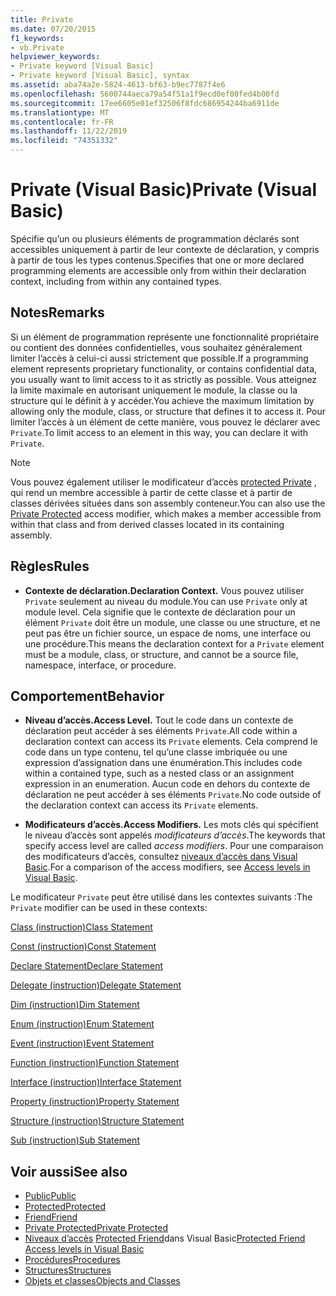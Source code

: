 ```yaml
---
title: Private
ms.date: 07/20/2015
f1_keywords:
- vb.Private
helpviewer_keywords:
- Private keyword [Visual Basic]
- Private keyword [Visual Basic], syntax
ms.assetid: aba74a2e-5824-4613-bf63-b9ec7787f4e6
ms.openlocfilehash: 5600744aeca79a54f51a1f9ecd0ef00fed4b00fd
ms.sourcegitcommit: 17ee6605e01ef32506f8fdc686954244ba6911de
ms.translationtype: MT
ms.contentlocale: fr-FR
ms.lasthandoff: 11/22/2019
ms.locfileid: "74351332"
---
```

# <a name="private-visual-basic"></a><span data-ttu-id="22e12-102">Private (Visual Basic)</span><span class="sxs-lookup"><span data-stu-id="22e12-102">Private (Visual Basic)</span></span>
<span data-ttu-id="22e12-103">Spécifie qu’un ou plusieurs éléments de programmation déclarés sont accessibles uniquement à partir de leur contexte de déclaration, y compris à partir de tous les types contenus.</span><span class="sxs-lookup"><span data-stu-id="22e12-103">Specifies that one or more declared programming elements are accessible only from within their declaration context, including from within any contained types.</span></span>  
  
## <a name="remarks"></a><span data-ttu-id="22e12-104">Notes</span><span class="sxs-lookup"><span data-stu-id="22e12-104">Remarks</span></span>  
 <span data-ttu-id="22e12-105">Si un élément de programmation représente une fonctionnalité propriétaire ou contient des données confidentielles, vous souhaitez généralement limiter l’accès à celui-ci aussi strictement que possible.</span><span class="sxs-lookup"><span data-stu-id="22e12-105">If a programming element represents proprietary functionality, or contains confidential data, you usually want to limit access to it as strictly as possible.</span></span> <span data-ttu-id="22e12-106">Vous atteignez la limite maximale en autorisant uniquement le module, la classe ou la structure qui le définit à y accéder.</span><span class="sxs-lookup"><span data-stu-id="22e12-106">You achieve the maximum limitation by allowing only the module, class, or structure that defines it to access it.</span></span> <span data-ttu-id="22e12-107">Pour limiter l’accès à un élément de cette manière, vous pouvez le déclarer avec `Private`.</span><span class="sxs-lookup"><span data-stu-id="22e12-107">To limit access to an element in this way, you can declare it with `Private`.</span></span>  

> [!NOTE]
> <span data-ttu-id="22e12-108">Vous pouvez également utiliser le modificateur d’accès [protected Private](private-protected.md) , qui rend un membre accessible à partir de cette classe et à partir de classes dérivées situées dans son assembly conteneur.</span><span class="sxs-lookup"><span data-stu-id="22e12-108">You can also use the [Private Protected](private-protected.md) access modifier, which makes a member accessible from within that class and from derived classes located in its containing assembly.</span></span>

## <a name="rules"></a><span data-ttu-id="22e12-109">Règles</span><span class="sxs-lookup"><span data-stu-id="22e12-109">Rules</span></span>  

- <span data-ttu-id="22e12-110">**Contexte de déclaration.**</span><span class="sxs-lookup"><span data-stu-id="22e12-110">**Declaration Context.**</span></span> <span data-ttu-id="22e12-111">Vous pouvez utiliser `Private` seulement au niveau du module.</span><span class="sxs-lookup"><span data-stu-id="22e12-111">You can use `Private` only at module level.</span></span> <span data-ttu-id="22e12-112">Cela signifie que le contexte de déclaration pour un élément `Private` doit être un module, une classe ou une structure, et ne peut pas être un fichier source, un espace de noms, une interface ou une procédure.</span><span class="sxs-lookup"><span data-stu-id="22e12-112">This means the declaration context for a `Private` element must be a module, class, or structure, and cannot be a source file, namespace, interface, or procedure.</span></span>  
  
## <a name="behavior"></a><span data-ttu-id="22e12-113">Comportement</span><span class="sxs-lookup"><span data-stu-id="22e12-113">Behavior</span></span>  
  
- <span data-ttu-id="22e12-114">**Niveau d’accès.**</span><span class="sxs-lookup"><span data-stu-id="22e12-114">**Access Level.**</span></span> <span data-ttu-id="22e12-115">Tout le code dans un contexte de déclaration peut accéder à ses éléments `Private`.</span><span class="sxs-lookup"><span data-stu-id="22e12-115">All code within a declaration context can access its `Private` elements.</span></span> <span data-ttu-id="22e12-116">Cela comprend le code dans un type contenu, tel qu’une classe imbriquée ou une expression d’assignation dans une énumération.</span><span class="sxs-lookup"><span data-stu-id="22e12-116">This includes code within a contained type, such as a nested class or an assignment expression in an enumeration.</span></span> <span data-ttu-id="22e12-117">Aucun code en dehors du contexte de déclaration ne peut accéder à ses éléments `Private`.</span><span class="sxs-lookup"><span data-stu-id="22e12-117">No code outside of the declaration context can access its `Private` elements.</span></span>  
  
- <span data-ttu-id="22e12-118">**Modificateurs d’accès.**</span><span class="sxs-lookup"><span data-stu-id="22e12-118">**Access Modifiers.**</span></span> <span data-ttu-id="22e12-119">Les mots clés qui spécifient le niveau d’accès sont appelés *modificateurs d’accès*.</span><span class="sxs-lookup"><span data-stu-id="22e12-119">The keywords that specify access level are called *access modifiers*.</span></span> <span data-ttu-id="22e12-120">Pour une comparaison des modificateurs d’accès, consultez [niveaux d’accès dans Visual Basic](../../../visual-basic/programming-guide/language-features/declared-elements/access-levels.md).</span><span class="sxs-lookup"><span data-stu-id="22e12-120">For a comparison of the access modifiers, see [Access levels in Visual Basic](../../../visual-basic/programming-guide/language-features/declared-elements/access-levels.md).</span></span>  
  
 <span data-ttu-id="22e12-121">Le modificateur `Private` peut être utilisé dans les contextes suivants :</span><span class="sxs-lookup"><span data-stu-id="22e12-121">The `Private` modifier can be used in these contexts:</span></span>  
  
 [<span data-ttu-id="22e12-122">Class (instruction)</span><span class="sxs-lookup"><span data-stu-id="22e12-122">Class Statement</span></span>](../../../visual-basic/language-reference/statements/class-statement.md)  
  
 [<span data-ttu-id="22e12-123">Const (instruction)</span><span class="sxs-lookup"><span data-stu-id="22e12-123">Const Statement</span></span>](../../../visual-basic/language-reference/statements/const-statement.md)  
  
 [<span data-ttu-id="22e12-124">Declare Statement</span><span class="sxs-lookup"><span data-stu-id="22e12-124">Declare Statement</span></span>](../../../visual-basic/language-reference/statements/declare-statement.md)  
  
 [<span data-ttu-id="22e12-125">Delegate (instruction)</span><span class="sxs-lookup"><span data-stu-id="22e12-125">Delegate Statement</span></span>](../../../visual-basic/language-reference/statements/delegate-statement.md)  
  
 [<span data-ttu-id="22e12-126">Dim (instruction)</span><span class="sxs-lookup"><span data-stu-id="22e12-126">Dim Statement</span></span>](../../../visual-basic/language-reference/statements/dim-statement.md)  
  
 [<span data-ttu-id="22e12-127">Enum (instruction)</span><span class="sxs-lookup"><span data-stu-id="22e12-127">Enum Statement</span></span>](../../../visual-basic/language-reference/statements/enum-statement.md)  
  
 [<span data-ttu-id="22e12-128">Event (instruction)</span><span class="sxs-lookup"><span data-stu-id="22e12-128">Event Statement</span></span>](../../../visual-basic/language-reference/statements/event-statement.md)  
  
 [<span data-ttu-id="22e12-129">Function (instruction)</span><span class="sxs-lookup"><span data-stu-id="22e12-129">Function Statement</span></span>](../../../visual-basic/language-reference/statements/function-statement.md)  
  
 [<span data-ttu-id="22e12-130">Interface (instruction)</span><span class="sxs-lookup"><span data-stu-id="22e12-130">Interface Statement</span></span>](../../../visual-basic/language-reference/statements/interface-statement.md)  
  
 [<span data-ttu-id="22e12-131">Property (instruction)</span><span class="sxs-lookup"><span data-stu-id="22e12-131">Property Statement</span></span>](../../../visual-basic/language-reference/statements/property-statement.md)  
  
 [<span data-ttu-id="22e12-132">Structure (instruction)</span><span class="sxs-lookup"><span data-stu-id="22e12-132">Structure Statement</span></span>](../../../visual-basic/language-reference/statements/structure-statement.md)  
  
 [<span data-ttu-id="22e12-133">Sub (instruction)</span><span class="sxs-lookup"><span data-stu-id="22e12-133">Sub Statement</span></span>](../../../visual-basic/language-reference/statements/sub-statement.md)  
  
## <a name="see-also"></a><span data-ttu-id="22e12-134">Voir aussi</span><span class="sxs-lookup"><span data-stu-id="22e12-134">See also</span></span>

- [<span data-ttu-id="22e12-135">Public</span><span class="sxs-lookup"><span data-stu-id="22e12-135">Public</span></span>](../../../visual-basic/language-reference/modifiers/public.md)
- [<span data-ttu-id="22e12-136">Protected</span><span class="sxs-lookup"><span data-stu-id="22e12-136">Protected</span></span>](../../../visual-basic/language-reference/modifiers/protected.md)
- [<span data-ttu-id="22e12-137">Friend</span><span class="sxs-lookup"><span data-stu-id="22e12-137">Friend</span></span>](../../../visual-basic/language-reference/modifiers/friend.md)
- [<span data-ttu-id="22e12-138">Private Protected</span><span class="sxs-lookup"><span data-stu-id="22e12-138">Private Protected</span></span>](./private-protected.md)
- <span data-ttu-id="22e12-139">[Niveaux d’accès](../../../visual-basic/programming-guide/language-features/declared-elements/access-levels.md) [Protected Friend](./protected-friend.md)dans Visual Basic</span><span class="sxs-lookup"><span data-stu-id="22e12-139">[Protected Friend](./protected-friend.md)    [Access levels in Visual Basic](../../../visual-basic/programming-guide/language-features/declared-elements/access-levels.md)</span></span>
- [<span data-ttu-id="22e12-140">Procédures</span><span class="sxs-lookup"><span data-stu-id="22e12-140">Procedures</span></span>](../../../visual-basic/programming-guide/language-features/procedures/index.md)
- [<span data-ttu-id="22e12-141">Structures</span><span class="sxs-lookup"><span data-stu-id="22e12-141">Structures</span></span>](../../../visual-basic/programming-guide/language-features/data-types/structures.md)
- [<span data-ttu-id="22e12-142">Objets et classes</span><span class="sxs-lookup"><span data-stu-id="22e12-142">Objects and Classes</span></span>](../../../visual-basic/programming-guide/language-features/objects-and-classes/index.md)
